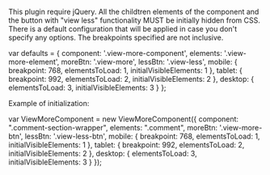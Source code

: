 This plugin require jQuery.
All the childtren elements of the component and the button with "view less" functionality MUST be initially hidden from CSS.
There is a default configuration that will be applied in case you don't specify any options.
The breakpoints specified are not inclusive.

var defaults = {
    component: '.view-more-component',
    elements: '.view-more-element',
    moreBtn: '.view-more',
    lessBtn: '.view-less',
    mobile: {
        breakpoint: 768,
        elementsToLoad: 1,
        initialVisibleElements: 1
    },
    tablet: {
        breakpoint: 992,
        elementsToLoad: 2,
        initialVisibleElements: 2
    },
    desktop: {
        elementsToLoad: 3,
        initialVisibleElements: 3
    }
};

Example of initialization:

var ViewMoreComponent = new ViewMoreComponent({
    component: ".comment-section-wrapper",
    elements: ".comment",
    moreBtn: '.view-more-btn',
    lessBtn: '.view-less-btn',
    mobile: {
        breakpoint: 768,
        elementsToLoad: 1,
        initialVisibleElements: 1
    },
    tablet: {
        breakpoint: 992,
        elementsToLoad: 2,
        initialVisibleElements: 2
    },
    desktop: {
        elementsToLoad: 3,
        initialVisibleElements: 3
    }
});
